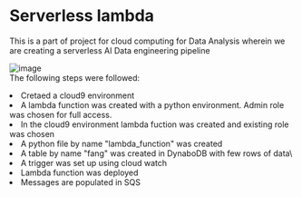 # Serverless lambda

This is a part of project for cloud computing for Data Analysis wherein we are creating a serverless AI Data engineering pipeline

![image](https://user-images.githubusercontent.com/47410643/79695123-e9315c00-8242-11ea-9c6c-1be8d333514f.png)
<br>
The following steps were followed:
<li>Cretaed a cloud9 environment
<li>A lambda function was created with a python environment. Admin role was chosen for full access.
<li>In the cloud9 environment lambda fuction was created and existing role was chosen
<li>A python file by name "lambda_function" was created
<li>A table by name "fang" was created in DynaboDB with few rows of data\
<li>A trigger was set up using cloud watch
<li>Lambda function was deployed
<li>Messages are populated in SQS   
  
